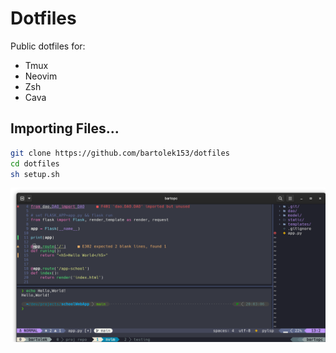 # Dotfiles

Public dotfiles for:
  * Tmux
  * Neovim
  * Zsh
  * Cava

## Importing Files...

```bash
git clone https://github.com/bartolek153/dotfiles
cd dotfiles
sh setup.sh
```

![nvim_demostration](.config/nvim/screenshot.png)
